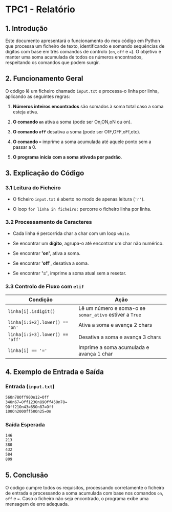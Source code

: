 # TPC1 - Relatório

## 1. Introdução
Este documento apresentará o funcionamento do meu código em Python que processa um ficheiro de texto, identificando e somando sequências de dígitos com base em três comandos de controlo (`on`, `off` e `=`). O objetivo é manter uma soma acumulada de todos os números encontrados, respeitando os comandos que podem surgir.

## 2. Funcionamento Geral
O código lê um ficheiro chamado `input.txt` e processa-o linha por linha, aplicando as seguintes regras:

1. **Números inteiros encontrados** são somados à soma total caso a soma esteja ativa.
2. **O comando `on`** ativa a soma (pode ser On,ON,oN ou on).

3. **O comando `off`** desativa a soma (pode ser OfF,OFF,oFf,etc).

4. **O comando `=`** imprime a soma acumulada até aquele ponto sem a passar a 0.
5. **O programa inicia com a soma ativada por padrão**.

## 3. Explicação do Código
### 3.1 Leitura do Ficheiro
- O ficheiro `input.txt` é aberto no modo de apenas leitura (`'r'`).

- O loop `for linha in ficheiro:` percorre o ficheiro linha por linha.

### 3.2 Processamento de Caracteres
- Cada linha é percorrida char a char com um loop `while`.

- Se encontrar um **dígito**, agrupa-o até encontrar um char não numérico.

- Se encontrar **'on'**, ativa a soma.

- Se encontrar **'off'**, desativa a soma.

- Se encontrar **'='**, imprime a soma atual sem a resetar.

### 3.3 Controlo de Fluxo com `elif`
| Condição | Ação |
|------------|------|
| `linha[i].isdigit()` | Lê um número e soma-o se `somar_ativo` estiver a `True` |
| `linha[i:i+2].lower() == 'on'` | Ativa a soma e avança 2 chars |
| `linha[i:i+3].lower() == 'off'` | Desativa a soma e avança 3 chars |
| `linha[i] == '='` | Imprime a soma acumulada e avança 1 char |

## 4. Exemplo de Entrada e Saída
### **Entrada (`input.txt`)**
```markdown
56On78Off90On12=Off
34On67=Off123On89Off45On78=
9Off21On43=65On87=Off
100On200Off50On25=On
```

### **Saída Esperada**
```markdown
146
213
380
432
584
809
```

## 5. Conclusão
O código cumpre todos os requisitos, processando corretamente o ficheiro de entrada e processando a soma acumulada com base nos comandos `on`, `off` e `=`. Caso o ficheiro não seja encontrado, o programa exibe uma mensagem de erro adequada.


